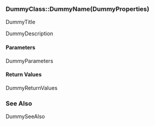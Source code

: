 ### DummyClass::DummyName(DummyProperties)
DummyTitle

DummyDescription

#### Parameters
DummyParameters

#### Return Values
DummyReturnValues


### See Also
DummySeeAlso



